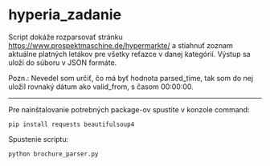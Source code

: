 # hyperia_zadanie
Script dokáže rozparsovať stránku https://www.prospektmaschine.de/hypermarkte/ a stiahnuť zoznam aktuálne platných letákov pre všetky reťazce v danej kategórií. Výstup sa uloží do súboru v JSON formáte.

Pozn.: Nevedel som určiť, čo má byť hodnota parsed_time, tak som do nej uložil rovnaký dátum ako valid_from, s časom 00\:00:00.

---

Pre nainštalovanie potrebných package-ov spustite v konzole command:
```
pip install requests beautifulsoup4
```

Spustenie scriptu:
```
python brochure_parser.py
```
